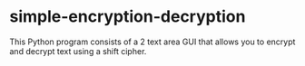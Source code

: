 # simple-encryption-decryption
This Python program consists of a 2 text area GUI that allows you to encrypt and decrypt text using a shift cipher.
